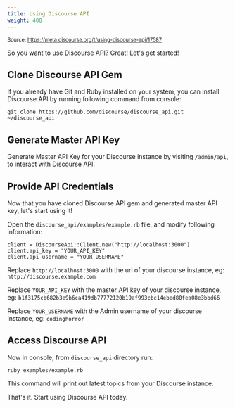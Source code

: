 ```yaml
---
title: Using Discourse API
weight: 400
---
```


<small class="doc-source">Source: https://meta.discourse.org/t/using-discourse-api/17587</small>

So you want to use Discourse API? Great! Let's get started!

## Clone Discourse API Gem

If you already have Git and Ruby installed on your system, you can install Discourse API by running following command from console:

    git clone https://github.com/discourse/discourse_api.git ~/discourse_api

## Generate Master API Key

Generate Master API Key for your Discourse instance by visiting `/admin/api`, to interact with Discourse API.

## Provide API Credentials

Now that you have cloned Discourse API gem and generated master API key, let's start using it!

Open the `discourse_api/examples/example.rb` file, and modify following information:

```
client = DiscourseApi::Client.new("http://localhost:3000")
client.api_key = "YOUR_API_KEY"
client.api_username = "YOUR_USERNAME"
```

Replace `http://localhost:3000` with the url of your discourse instance, eg: `http://discourse.example.com`

Replace `YOUR_API_KEY` with the master API key of your discourse instance, eg: `b1f3175cb682b3e9b6ca419db77772120b19af993cbc14ebed80fea08e3bbd66`

Replace `YOUR_USERNAME` with the Admin username of your discourse instance, eg: `codinghorror`

## Access Discourse API

Now in console, from `discourse_api` directory run:

    ruby examples/example.rb

This command will print out latest topics from your Discourse instance.

That's it. Start using Discourse API today.
